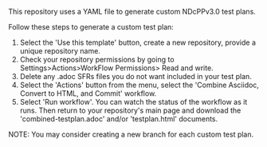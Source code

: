 This repository uses a YAML file to generate custom NDcPPv3.0 test plans.

Follow these steps to generate a custom test plan:

1. Select the 'Use this template' button, create a new repository, provide a unique repository name.
2. Check your repository permissions by going to Settings>Actions>WorkFlow Permissions> Read and write.
3. Delete any .adoc SFRs files you do not want included in your test plan.
4. Select the 'Actions' button from the menu, select the 'Combine Asciidoc, Convert to HTML, and Commit' workflow.
5. Select 'Run workflow'. You can watch the status of the workflow as it runs. Then return to your repository's main page and download the 'combined-testplan.adoc' and/or 'testplan.html' documents.

NOTE: You may consider creating a new branch for each custom test plan.
